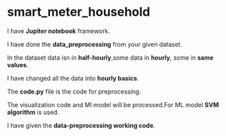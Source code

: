 # smart_meter_household
I have **Jupiter notebook** framework.

I have done  the **data_preprocessing** from your given dataset.

In the dataset data isn in  **half-hourly**,some data in **hourly**, some in **same values**.

I have changed all the data into **hourly basics**.

The **code.py** file is the code for preprocessing.

The visualization code and Ml model will be processed.For ML model **SVM algorithm** is used.

I have given the **data-preprocessing working code**.
